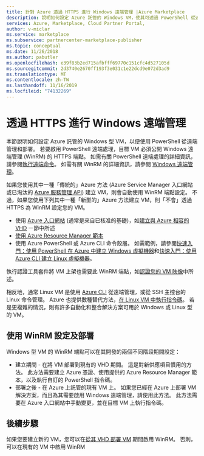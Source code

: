 ```yaml
---
title: 針對 Azure 透過 HTTPS 進行 Windows 遠端管理 |Azure Marketplace
description: 說明如何設定 Azure 託管的 Windows VM，使其可透過 PowerShell 從遠端系統管理。
services: Azure, Marketplace, Cloud Partner Portal,
author: v-miclar
ms.service: marketplace
ms.subservice: partnercenter-marketplace-publisher
ms.topic: conceptual
ms.date: 11/26/2018
ms.author: pabutler
ms.openlocfilehash: e39f83b2ed715afbfff69770c151cfc4d527105d
ms.sourcegitcommit: 2d3740e2670ff193f3e031c1e22dcd9e072d3ad9
ms.translationtype: MT
ms.contentlocale: zh-TW
ms.lasthandoff: 11/16/2019
ms.locfileid: "74132269"
---
```

# <a name="windows-remote-management-over-https"></a>透過 HTTPS 進行 Windows 遠端管理

本節說明如何設定 Azure 託管的 Windows 型 VM，以便使用 PowerShell 從遠端管理和部署。  若要啟用 PowerShell 遠端處理，目標 VM 必須公開 Windows 遠端管理 (WinRM) 的 HTTPS 端點。  如需有關 PowerShell 遠端處理的詳細資訊，請參閱[執行遠端命令](https://docs.microsoft.com/powershell/scripting/learn/remoting/running-remote-commands)。  如需有關 WinRM 的詳細資訊，請參閱 [Windows 遠端管理](https://docs.microsoft.com/windows/desktop/WinRM/portal)。

如果您使用其中一種「傳統的」Azure 方法 (Azure Service Manager 入口網站或已淘汰的 [Azure 服務管理 API](https://docs.microsoft.com/previous-versions/azure/ee460799(v=azure.100))) 建立 VM，則會自動使用 WinRM 端點設定。  不過，如果您使用下列其中一種「新型的」Azure 方法建立 VM，則「不會」透過 HTTPS 為 WinRM 設定您的 VM。

- 使用 [Azure 入口網站](https://portal.azure.com/) (通常是來自已核准的基礎)，如[建立與 Azure 相容的 VHD](https://docs.microsoft.com/azure/marketplace/cloud-partner-portal/virtual-machine/cpp-create-vhd) 一節中所述
- [使用 Azure Resource Manager 範本](https://docs.microsoft.com/azure/virtual-machines/windows/ps-template)
- 使用 Azure PowerShell 或 Azure CLI 命令殼層。  如需範例，請參閱[快速入門：使用 PowerShell 在 Azure 中建立 Windows 虛擬機器](https://docs.microsoft.com/azure/virtual-machines/windows/quick-create-powershell)和[快速入門：使用 Azure CLI 建立 Linux 虛擬機器](https://docs.microsoft.com/azure/virtual-machines/linux/quick-create-cli)。

執行認證工具套件將 VM 上架也需要此 WinRM 端點，如[認證您的 VM 映像](https://docs.microsoft.com/azure/marketplace/cloud-partner-portal/virtual-machine/cpp-certify-vm)中所述。

相反地，通常 Linux VM 是使用 [Azure CLI](https://docs.microsoft.com/cli/azure) 從遠端管理，或從 SSH 主控台的 Linux 命令管理。  Azure 也提供數種替代方法，[在 Linux VM 中執行指令碼](https://docs.microsoft.com/azure/virtual-machines/linux/run-scripts-in-vm)。  若是更複雜的情況，則有許多自動化和整合解決方案可用於 Windows 或 Linux 型的 VM。


## <a name="configure-and-deploy-with-winrm"></a>使用 WinRM 設定及部署

Windows 型 VM 的 WinRM 端點可以在其開發的兩個不同階段期間設定：

- 建立期間 - 在將 VM 部署到現有的 VHD 期間。  這是對新供應項目慣用的方法。  此方法需要建立 Azure 憑證、使用提供的 Azure Resource Manager 範本，以及執行自訂的 PowerShell 指令碼。
- 部署之後 - 在 Azure 上託管的現有 VM 上。  如果您已經在 Azure 上部署 VM 解決方案，而且為其需要啟用 Windows 遠端管理，請使用此方法。  此方法需要在 Azure 入口網站中手動變更，並在目標 VM 上執行指令碼。


## <a name="next-steps"></a>後續步驟
如果您要建立新的 VM，您可以在[從其 VHD 部署 VM](./cpp-deploy-vm-vhd.md) 期間啟用 WinRM。  否則，可以在現有的 VM 中啟用 WinRM
